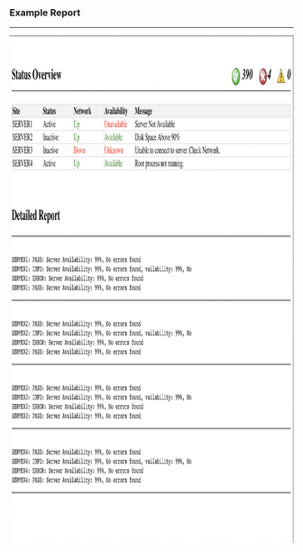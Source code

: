 <h3> Example Report </h3>
<hr>
<img src="example.png" alt="Example Table" width="800" height="900">
